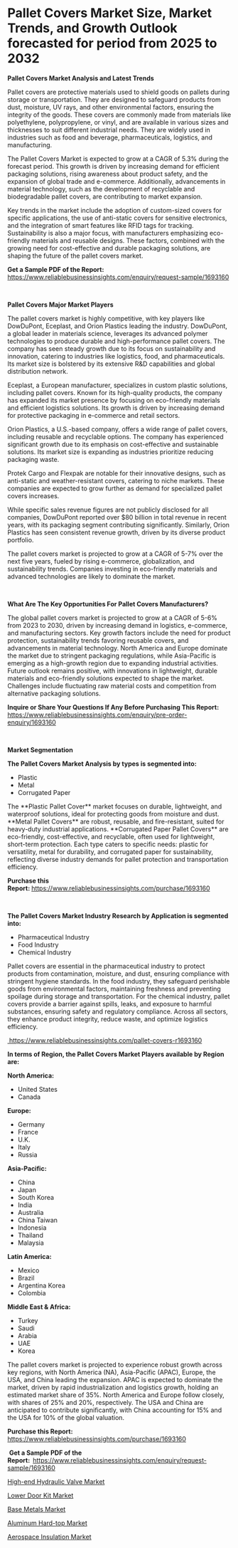 <p><h1>Pallet Covers Market Size, Market Trends, and Growth Outlook forecasted for period from 2025 to 2032</h1></p><p><strong>Pallet Covers Market Analysis and Latest Trends</strong></p>
<p><p>Pallet covers are protective materials used to shield goods on pallets during storage or transportation. They are designed to safeguard products from dust, moisture, UV rays, and other environmental factors, ensuring the integrity of the goods. These covers are commonly made from materials like polyethylene, polypropylene, or vinyl, and are available in various sizes and thicknesses to suit different industrial needs. They are widely used in industries such as food and beverage, pharmaceuticals, logistics, and manufacturing.</p><p>The Pallet Covers Market is expected to grow at a CAGR of 5.3% during the forecast period. This growth is driven by increasing demand for efficient packaging solutions, rising awareness about product safety, and the expansion of global trade and e-commerce. Additionally, advancements in material technology, such as the development of recyclable and biodegradable pallet covers, are contributing to market expansion.</p><p>Key trends in the market include the adoption of custom-sized covers for specific applications, the use of anti-static covers for sensitive electronics, and the integration of smart features like RFID tags for tracking. Sustainability is also a major focus, with manufacturers emphasizing eco-friendly materials and reusable designs. These factors, combined with the growing need for cost-effective and durable packaging solutions, are shaping the future of the pallet covers market.</p></p>
<p><strong>Get a Sample PDF of the Report:&nbsp;</strong> <a href="https://www.reliablebusinessinsights.com/enquiry/request-sample/1693160?utm_campaign=75&utm_medium=2&utm_source=Github&utm_content=ia&utm_term=24012025&utm_id=pallet-covers">https://www.reliablebusinessinsights.com/enquiry/request-sample/1693160</a></p>
<p>&nbsp;</p>
<p><strong>Pallet Covers Major Market Players</strong></p>
<p><p>The pallet covers market is highly competitive, with key players like DowDuPont, Eceplast, and Orion Plastics leading the industry. DowDuPont, a global leader in materials science, leverages its advanced polymer technologies to produce durable and high-performance pallet covers. The company has seen steady growth due to its focus on sustainability and innovation, catering to industries like logistics, food, and pharmaceuticals. Its market size is bolstered by its extensive R&D capabilities and global distribution network.</p><p>Eceplast, a European manufacturer, specializes in custom plastic solutions, including pallet covers. Known for its high-quality products, the company has expanded its market presence by focusing on eco-friendly materials and efficient logistics solutions. Its growth is driven by increasing demand for protective packaging in e-commerce and retail sectors.</p><p>Orion Plastics, a U.S.-based company, offers a wide range of pallet covers, including reusable and recyclable options. The company has experienced significant growth due to its emphasis on cost-effective and sustainable solutions. Its market size is expanding as industries prioritize reducing packaging waste.</p><p>Protek Cargo and Flexpak are notable for their innovative designs, such as anti-static and weather-resistant covers, catering to niche markets. These companies are expected to grow further as demand for specialized pallet covers increases.</p><p>While specific sales revenue figures are not publicly disclosed for all companies, DowDuPont reported over $80 billion in total revenue in recent years, with its packaging segment contributing significantly. Similarly, Orion Plastics has seen consistent revenue growth, driven by its diverse product portfolio.</p><p>The pallet covers market is projected to grow at a CAGR of 5-7% over the next five years, fueled by rising e-commerce, globalization, and sustainability trends. Companies investing in eco-friendly materials and advanced technologies are likely to dominate the market.</p></p>
<p>&nbsp;</p>
<p><strong>What Are The Key Opportunities For Pallet Covers Manufacturers?</strong></p>
<p><p>The global pallet covers market is projected to grow at a CAGR of 5-6% from 2023 to 2030, driven by increasing demand in logistics, e-commerce, and manufacturing sectors. Key growth factors include the need for product protection, sustainability trends favoring reusable covers, and advancements in material technology. North America and Europe dominate the market due to stringent packaging regulations, while Asia-Pacific is emerging as a high-growth region due to expanding industrial activities. Future outlook remains positive, with innovations in lightweight, durable materials and eco-friendly solutions expected to shape the market. Challenges include fluctuating raw material costs and competition from alternative packaging solutions.</p></p>
<p><strong>Inquire or Share Your Questions If Any Before Purchasing This Report:</strong> <a href="https://www.reliablebusinessinsights.com/enquiry/pre-order-enquiry/1693160?utm_campaign=75&utm_medium=2&utm_source=Github&utm_content=ia&utm_term=24012025&utm_id=pallet-covers">https://www.reliablebusinessinsights.com/enquiry/pre-order-enquiry/1693160</a></p>
<p>&nbsp;</p>
<p><strong>Market Segmentation</strong></p>
<p><strong>The Pallet Covers Market Analysis by types is segmented into:</strong></p>
<p><ul><li>Plastic</li><li>Metal</li><li>Corrugated Paper</li></ul></p>
<p><p>The **Plastic Pallet Cover** market focuses on durable, lightweight, and waterproof solutions, ideal for protecting goods from moisture and dust. **Metal Pallet Covers** are robust, reusable, and fire-resistant, suited for heavy-duty industrial applications. **Corrugated Paper Pallet Covers** are eco-friendly, cost-effective, and recyclable, often used for lightweight, short-term protection. Each type caters to specific needs: plastic for versatility, metal for durability, and corrugated paper for sustainability, reflecting diverse industry demands for pallet protection and transportation efficiency.</p></p>
<p><strong>Purchase this Report:&nbsp;</strong><a href="https://www.reliablebusinessinsights.com/purchase/1693160?utm_campaign=75&utm_medium=2&utm_source=Github&utm_content=ia&utm_term=24012025&utm_id=pallet-covers">https://www.reliablebusinessinsights.com/purchase/1693160</a></p>
<p>&nbsp;</p>
<p><strong>The Pallet Covers Market Industry Research by Application is segmented into:</strong></p>
<p><ul><li>Pharmaceutical Industry</li><li>Food Industry</li><li>Chemical Industry</li></ul></p>
<p><p>Pallet covers are essential in the pharmaceutical industry to protect products from contamination, moisture, and dust, ensuring compliance with stringent hygiene standards. In the food industry, they safeguard perishable goods from environmental factors, maintaining freshness and preventing spoilage during storage and transportation. For the chemical industry, pallet covers provide a barrier against spills, leaks, and exposure to harmful substances, ensuring safety and regulatory compliance. Across all sectors, they enhance product integrity, reduce waste, and optimize logistics efficiency.</p></p>
<p><a href="https://www.reliablebusinessinsights.com/pallet-covers-r1693160?utm_campaign=75&utm_medium=2&utm_source=Github&utm_content=ia&utm_term=24012025&utm_id=pallet-covers">&nbsp;https://www.reliablebusinessinsights.com/pallet-covers-r1693160</a></p>
<p><strong>In terms of Region, the Pallet Covers Market Players available by Region are:</strong></p>
<p>
    <p> <strong> North America: </strong>
        <ul>
            <li>United States</li>
            <li>Canada</li>
        </ul>
        </p> 
    <p> <strong> Europe: </strong>
        <ul>
            <li>Germany</li>
            <li>France</li>
            <li>U.K.</li>
            <li>Italy</li>
            <li>Russia</li>
        </ul>
        </p> 
    <p> <strong> Asia-Pacific: </strong>
        <ul>
            <li>China</li>
            <li>Japan</li>
            <li>South Korea</li>
            <li>India</li>
            <li>Australia</li>
            <li>China Taiwan</li>
            <li>Indonesia</li>
            <li>Thailand</li>
            <li>Malaysia</li>
        </ul>
        </p> 
    <p> <strong> Latin America: </strong>
        <ul>
            <li>Mexico</li>
            <li>Brazil</li>
            <li>Argentina Korea</li>
            <li>Colombia</li>
        </ul>
        </p> 
    <p> <strong> Middle East & Africa: </strong>
        <ul>
            <li>Turkey</li>
            <li>Saudi</li>
            <li>Arabia</li>
            <li>UAE</li>
            <li>Korea</li>
        </ul>
    </p>
    </p>
<p><p>The pallet covers market is projected to experience robust growth across key regions, with North America (NA), Asia-Pacific (APAC), Europe, the USA, and China leading the expansion. APAC is expected to dominate the market, driven by rapid industrialization and logistics growth, holding an estimated market share of 35%. North America and Europe follow closely, with shares of 25% and 20%, respectively. The USA and China are anticipated to contribute significantly, with China accounting for 15% and the USA for 10% of the global valuation.</p></p>
<p><strong>Purchase this Report: </strong><a href="https://www.reliablebusinessinsights.com/purchase/1693160?utm_campaign=75&utm_medium=2&utm_source=Github&utm_content=ia&utm_term=24012025&utm_id=pallet-covers">https://www.reliablebusinessinsights.com/purchase/1693160</a></p>
<p>&nbsp;<strong>Get a Sample PDF of the Report:&nbsp;&nbsp;</strong><a href="https://www.reliablebusinessinsights.com/enquiry/request-sample/1693160?utm_campaign=75&utm_medium=2&utm_source=Github&utm_content=ia&utm_term=24012025&utm_id=pallet-covers">https://www.reliablebusinessinsights.com/enquiry/request-sample/1693160</a></p>
<p><strong></strong></p>
<p><p><a href="https://www.linkedin.com/pulse/revenue-insights-high-end-hydraulic-valve-market-86-0uixc?utm_campaign=75&utm_medium=2&utm_source=Github&utm_content=ia&utm_term=24012025&utm_id=pallet-covers">High-end Hydraulic Valve Market</a></p><p><a href="https://www.linkedin.com/pulse/lower-door-kit-market-size-expansion-forecast-from-2025-2032-1mvyc?utm_campaign=75&utm_medium=2&utm_source=Github&utm_content=ia&utm_term=24012025&utm_id=pallet-covers">Lower Door Kit Market</a></p><p><a href="https://github.com/donnettaletizia/Market-Research-Report-List-1/blob/main/base-metals-market.md?utm_campaign=75&utm_medium=2&utm_source=Github&utm_content=ia&utm_term=24012025&utm_id=pallet-covers">Base Metals Market</a></p><p><a href="https://www.linkedin.com/pulse/detailed-analysis-aluminum-hard-top-market-decision-making-s5c2f?utm_campaign=75&utm_medium=2&utm_source=Github&utm_content=ia&utm_term=24012025&utm_id=pallet-covers">Aluminum Hard-top Market</a></p><p><a href="https://github.com/bogganbillie6969/Market-Research-Report-List-1/blob/main/aerospace-insulation-market.md?utm_campaign=75&utm_medium=2&utm_source=Github&utm_content=ia&utm_term=24012025&utm_id=pallet-covers">Aerospace Insulation Market</a></p></p>